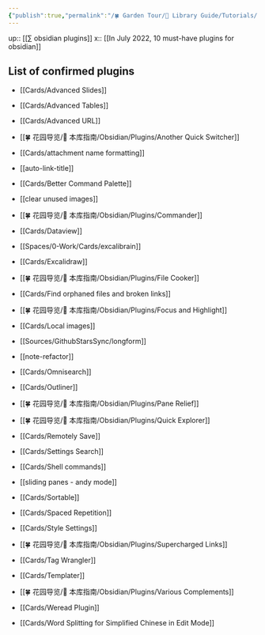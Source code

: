 ```yaml
---
{"publish":true,"permalink":"/🍀 Garden Tour/🧰 Library Guide/Tutorials/Third-party obsidian plugins used in this library and why.md","title":"Third-party obsidian plugins used in this library and why","created":"2022-08-09","modified":"2023-03-14","published":"2025-07-09T09:47:01.131+08:00","cssclasses":""}
---
```


up:: [[∑ obsidian plugins]]
x:: [[In July 2022, 10 must-have plugins for obsidian]]

## List of confirmed plugins

- [[Cards/Advanced Slides]]
- [[Cards/Advanced Tables]]
- [[Cards/Advanced URL]]
- [[🍀 花园导览/🧰 本库指南/Obsidian/Plugins/Another Quick Switcher]]
- [[Cards/attachment name formatting]]
- [[auto-link-title]]
- [[Cards/Better Command Palette]]
- [[clear unused images]]
- [[🍀 花园导览/🧰 本库指南/Obsidian/Plugins/Commander]]
- [[Cards/Dataview]]
- [[Spaces/0-Work/Cards/excalibrain]]
- [[Cards/Excalidraw]]
- [[🍀 花园导览/🧰 本库指南/Obsidian/Plugins/File Cooker]]
- [[Cards/Find orphaned files and broken links]]
- [[🍀 花园导览/🧰 本库指南/Obsidian/Plugins/Focus and Highlight]]

- [[Cards/Local images]]

- [[Sources/GithubStarsSync/longform]]
- [[note-refactor]]
- [[Cards/Omnisearch]]
- [[Cards/Outliner]]
- [[🍀 花园导览/🧰 本库指南/Obsidian/Plugins/Pane Relief]]
- [[🍀 花园导览/🧰 本库指南/Obsidian/Plugins/Quick Explorer]]
- [[Cards/Remotely Save]]
- [[Cards/Settings Search]]
- [[Cards/Shell commands]]
- [[sliding panes - andy mode]]
- [[Cards/Sortable]]
- [[Cards/Spaced Repetition]]
- [[Cards/Style Settings]]
- [[🍀 花园导览/🧰 本库指南/Obsidian/Plugins/Supercharged Links]]
- [[Cards/Tag Wrangler]]
- [[Cards/Templater]]
- [[🍀 花园导览/🧰 本库指南/Obsidian/Plugins/Various Complements]]
- [[Cards/Weread Plugin]]
- [[Cards/Word Splitting for Simplified Chinese in Edit Mode]] 